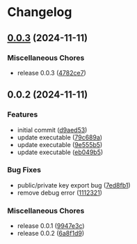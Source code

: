 # Changelog

## [0.0.3](https://github.com/mariuswinger/perfect-gpg-keypair/compare/v0.0.2...v0.0.3) (2024-11-11)


### Miscellaneous Chores

* release 0.0.3 ([4782ce7](https://github.com/mariuswinger/perfect-gpg-keypair/commit/4782ce726be94e5848c42b228bbab31bc7084b26))

## 0.0.2 (2024-11-11)


### Features

* initial commit ([d9aed53](https://github.com/mariuswinger/perfect-gpg-keypair/commit/d9aed5389f65e891b4e56212aba9ea578d7fd09e))
* update executable ([79c689a](https://github.com/mariuswinger/perfect-gpg-keypair/commit/79c689a38ff3f98e0b551a3589eed7d223fdc471))
* update executable ([9e555b5](https://github.com/mariuswinger/perfect-gpg-keypair/commit/9e555b57916e50bc570ed03233c95aa9720f23ab))
* update executable ([eb049b5](https://github.com/mariuswinger/perfect-gpg-keypair/commit/eb049b57ed05100533436e4867874eb89fab13ba))


### Bug Fixes

* public/private key export bug ([7ed8fb1](https://github.com/mariuswinger/perfect-gpg-keypair/commit/7ed8fb14d1cf55199615fe649b197ec9ebb0964c))
* remove debug error ([1112321](https://github.com/mariuswinger/perfect-gpg-keypair/commit/1112321eb5bebbb8a70a5f29e3ed7dddcad26562))


### Miscellaneous Chores

* release 0.0.1 ([9947e3c](https://github.com/mariuswinger/perfect-gpg-keypair/commit/9947e3c97ca712d0c52c959e464001b8febfa7cc))
* release 0.0.2 ([6a8f1d9](https://github.com/mariuswinger/perfect-gpg-keypair/commit/6a8f1d92f393eb2c12644c5961beeadacb9acb05))

